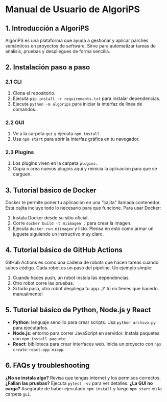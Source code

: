 # Manual de Usuario de AlgoriPS

## 1. Introducción a AlgoriPS
AlgoriPS es una plataforma que ayuda a gestionar y aplicar parches semánticos en proyectos de software. Sirve para automatizar tareas de análisis, pruebas y despliegues de forma sencilla.

## 2. Instalación paso a paso
### 2.1 CLI
1. Clona el repositorio.
2. Ejecuta `pip install -r requirements.txt` para instalar dependencias.
3. Ejecuta `python -m algorips` para iniciar la interfaz de línea de comandos.

### 2.2 GUI
1. Ve a la carpeta `gui` y ejecuta `npm install`.
2. Usa `npm start` para abrir la interfaz gráfica en tu navegador.

### 2.3 Plugins
1. Los plugins viven en la carpeta `plugins`.
2. Copia o crea nuevos plugins aquí y reinicia la aplicación para que se carguen.

## 3. Tutorial básico de Docker
Docker te permite poner tu aplicación en una “cajita” llamada contenedor. Esta cajita incluye todo lo necesario para que funcione. Para usar Docker:
1. Instala Docker desde su sitio oficial.
2. Corre `docker build -t miimagen .` para crear la imagen.
3. Ejecuta `docker run miimagen` y listo. Piensa en esto como armar un juguete siguiendo un instructivo muy claro.

## 4. Tutorial básico de GitHub Actions
GitHub Actions es como una cadena de robots que hacen tareas cuando subes código. Cada robot es un paso del pipeline. Un ejemplo simple:
1. Cuando haces push, un robot instala las dependencias.
2. Otro robot corre las pruebas.
3. Si todo pasa, otro robot despliega tu app. ¡Y tú no tienes que hacerlo manualmente!

## 5. Tutorial básico de Python, Node.js y React
- **Python**: lenguaje sencillo para crear scripts. Usa `python archivo.py` para ejecutarlos.
- **Node.js**: entorno para correr JavaScript en servidor. Instala paquetes con `npm install paquete`.
- **React**: biblioteca para crear interfaces web. Inicia un proyecto con `npx create-react-app miapp`.

## 6. FAQs y troubleshooting
**¿No se instala algo?** Revisa que tengas internet y los permisos correctos.
**¿Fallan las pruebas?** Ejecuta `pytest -vv` para ver detalles.
**¿La GUI no carga?** Asegúrate de haber ejecutado `npm install` y luego `npm start` en la carpeta `gui`.
